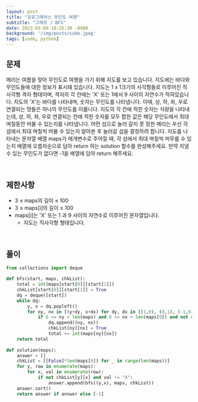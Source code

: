 ```yaml
---
layout: post
title: "프로그래머스 무인도 여행"
subtitle: "그래프 / BFS"
date: 2023-03-09 18:25:30 -0400
background: '/img/posts/cube.jpeg'
tags: [code, python]
---
```

## 문제

메리는 여름을 맞아 무인도로 여행을 가기 위해 지도를 보고 있습니다. 
지도에는 바다와 무인도들에 대한 정보가 표시돼 있습니다. 
지도는 1 x 1크기의 사각형들로 이루어진 직사각형 격자 형태이며, 격자의 각 칸에는 'X' 또는 1에서 9 사이의 자연수가 적혀있습니다. 
지도의 'X'는 바다를 나타내며, 숫자는 무인도를 나타냅니다. 이때, 상, 하, 좌, 우로 연결되는 땅들은 하나의 무인도를 이룹니다. 
지도의 각 칸에 적힌 숫자는 식량을 나타내는데, 상, 하, 좌, 우로 연결되는 칸에 적힌 숫자를 모두 합한 값은 해당 무인도에서 최대 며칠동안 머물 수 있는지를 나타냅니다. 
어떤 섬으로 놀러 갈지 못 정한 메리는 우선 각 섬에서 최대 며칠씩 머물 수 있는지 알아본 후 놀러갈 섬을 결정하려 합니다.
지도를 나타내는 문자열 배열 maps가 매개변수로 주어질 때, 각 섬에서 최대 며칠씩 머무를 수 있는지 배열에 오름차순으로 담아 return 하는 solution 함수를 완성해주세요. 
만약 지낼 수 있는 무인도가 없다면 -1을 배열에 담아 return 해주세요.

<br>

## 제한사항
* 3 ≤ maps의 길이 ≤ 100
* 3 ≤ maps[i]의 길이 ≤ 100
* maps[i]는 'X' 또는 1 과 9 사이의 자연수로 이루어진 문자열입니다.
  * 지도는 직사각형 형태입니다.

<br>

## 풀이

``` python
from collections import deque 

def bfs(start, maps, chkList):
    total = int(maps[start[0]][start[1]])
    chkList[start[0]][start[1]] = True
    dq = deque([start])
    while dq:
        y, x = dq.popleft()
        for ny, nx in [(y+dy, x+dx) for dy, dx in [(1,0), (0,1), (-1,0), (0,-1)]]:
            if 0 <= ny < len(maps) and 0 <= nx < len(maps[0]) and not chkList[ny][nx] and maps[ny][nx] != "X":
                dq.append((ny, nx))
                chkList[ny][nx] = True
                total += int(maps[ny][nx])      
    return total            
        
def solution(maps):
    answer = []
    chkList = [[False]*len(maps[0]) for _ in range(len(maps))]
    for y, row in enumerate(maps):
        for x, val in enumerate(row):
            if not chkList[y][x] and val != "X":
                answer.append(bfs((y,x), maps, chkList))
    answer.sort()
    return answer if answer else [-1]
```
